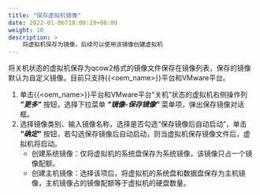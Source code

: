 ```yaml
---
title: "保存虚拟机镜像"
date: 2022-01-06T18:00:19+08:00
weight: 10
description: >
    将虚拟机保存为镜像，后续可以使用该镜像创建虚拟机
---
```


将关机状态的虚拟机保存为qcow2格式的镜像文件保存在镜像列表，保存的镜像默认为自定义镜像。目前只支持{{<oem_name>}}平台和VMware平台。

1. ​单击{{<oem_name>}}平台和VMware平台“关机”状态的虚拟机右侧操作列 **_"更多"_** 按钮，选择下拉菜单 **_"镜像-保存镜像"_** 菜单项，弹出保存镜像对话框。
2. 选择镜像类别、输入镜像名称，选择是否勾选“保存镜像后自动启动”，单击 **_"确定"_** 按钮，若勾选保存镜像后自动启动，则当虚拟机保存镜像文件后，虚拟机将启动。
    - 创建系统镜像：仅将虚拟机的系统盘保存为系统镜像，该镜像只占一个镜像配额。
    - 创建主机镜像：选择该项后，将虚拟机的系统盘和数据盘保存为主机镜像，主机镜像占的镜像配额等于虚拟机的硬盘数量。